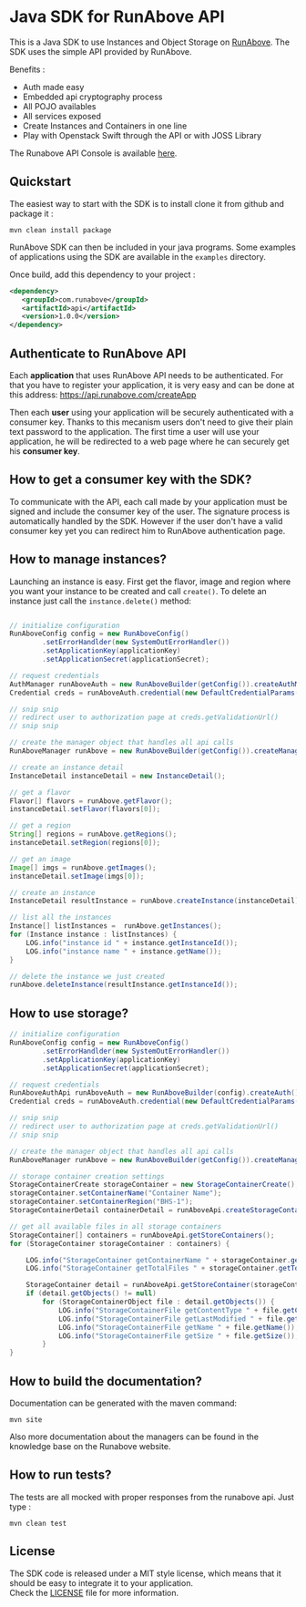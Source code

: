 Java SDK for RunAbove API
=============


This is a Java SDK to use Instances and Object Storage on [RunAbove](https://www.runabove.com). The SDK uses the simple API provided by RunAbove.

Benefits : 
  - Auth made easy
  - Embedded api cryptography process
  - All POJO availables
  - All services exposed
  - Create Instances and Containers in one line
  - Play with Openstack Swift through the API or with JOSS Library

The Runabove API Console is available [here](https://manager.runabove.com/console).


Quickstart
----------

The easiest way to start with the SDK is to install clone it from github and package it :

    mvn clean install package

RunAbove SDK can then be included in your java programs. Some examples of
applications using the SDK are available in the `examples` directory.

Once build, add this dependency to your project :


 ```xml
<dependency>
	<groupId>com.runabove</groupId>
	<artifactId>api</artifactId>
	<version>1.0.0</version>
</dependency>
```



Authenticate to RunAbove API
----------------------------

Each **application** that uses RunAbove API needs to be authenticated. For that 
you have to register your application, it is very easy and can be done at this 
address: https://api.runabove.com/createApp

Then each **user** using your application will be securely authenticated with a 
consumer key. Thanks to this mecanism users don't need to give their plain text 
password to the application. The first time a user will use your application, 
he will be redirected to a web page where he can securely get his **consumer 
key**.


How to get a consumer key with the SDK?
---------------------------------------

To communicate with the API, each call made by your application must be signed 
and include the consumer key of the user. The signature process is 
automatically handled by the SDK. However if the user don't have a valid 
consumer key yet you can redirect him to RunAbove authentication page.



How to manage instances?
------------------------

Launching an instance is easy. First get the flavor, image and region where you 
want your instance to be created and call `create()`. To 
delete an instance just call the `instance.delete()` method:



```java

// initialize configuration
RunAboveConfig config = new RunAboveConfig()
		.setErrorHandlder(new SystemOutErrorHandler())
		.setApplicationKey(applicationKey)
		.setApplicationSecret(applicationSecret);

// request credentials
AuthManager runAboveAuth = new RunAboveBuilder(getConfig()).createAuthManager();
Credential creds = runAboveAuth.credential(new DefaultCredentialParams());

// snip snip 
// redirect user to authorization page at creds.getValidationUrl()
// snip snip

// create the manager object that handles all api calls
RunAboveManager runAbove = new RunAboveBuilder(getConfig()).createManager(creds.getConsumerKey());

// create an instance detail
InstanceDetail instanceDetail = new InstanceDetail();

// get a flavor
Flavor[] flavors = runAbove.getFlavor();
instanceDetail.setFlavor(flavors[0]);

// get a region
String[] regions = runAbove.getRegions();
instanceDetail.setRegion(regions[0]);

// get an image
Image[] imgs = runAbove.getImages();
instanceDetail.setImage(imgs[0]);

// create an instance
InstanceDetail resultInstance = runAbove.createInstance(instanceDetail);

// list all the instances
Instance[] listInstances =  runAbove.getInstances();
for (Instance instance : listInstances) {
	LOG.info("instance id " + instance.getInstanceId());
	LOG.info("instance name " + instance.getName());
}

// delete the instance we just created
runAbove.deleteInstance(resultInstance.getInstanceId());
```

How to use storage?
-------------------

```java
// initialize configuration
RunAboveConfig config = new RunAboveConfig()
		.setErrorHandlder(new SystemOutErrorHandler())
		.setApplicationKey(applicationKey)
		.setApplicationSecret(applicationSecret);

// request credentials
RunAboveAuthApi runAboveAuth = new RunAboveBuilder(config).createAuth();
Credential creds = runAboveAuth.credential(new DefaultCredentialParams());

// snip snip 
// redirect user to authorization page at creds.getValidationUrl()
// snip snip

// create the manager object that handles all api calls
RunAboveManager runAbove = new RunAboveBuilder(getConfig()).createManager(creds.getConsumerKey());

// storage container creation settings
StorageContainerCreate storageContainer = new StorageContainerCreate();
storageContainer.setContainerName("Container Name");
storageContainer.setContainerRegion("BHS-1");
StorageContainerDetail containerDetail = runAboveApi.createStorageContainer(storageContainer);

// get all available files in all storage containers
StorageContainer[] containers = runAboveApi.getStoreContainers();
for (StorageContainer storageContainer : containers) {

	LOG.info("StorageContainer getContainerName " + storageContainer.getName());
	LOG.info("StorageContainer getTotalFiles " + storageContainer.getTotalObjects());

	StorageContainer detail = runAboveApi.getStoreContainer(storageContainer.getName(), 10, storageContainer.getRegion(), null);
	if (detail.getObjects() != null)
		for (StorageContainerObject file : detail.getObjects()) {
			LOG.info("StorageContainerFile getContentType " + file.getContentType());
			LOG.info("StorageContainerFile getLastModified " + file.getLastModified());
			LOG.info("StorageContainerFile getName " + file.getName());
			LOG.info("StorageContainerFile getSize " + file.getSize());
		}
}
```

How to build the documentation?
-------------------------------

Documentation can be generated with the maven command:

    mvn site

Also more documentation about the managers can be found in the knowledge base on the Runabove website.



How to run tests?
-----------------

The tests are all mocked with proper responses from the runabove api. Just type : 

	mvn clean test




License
-------

The SDK code is released under a MIT style license, which means that it should 
be easy to integrate it to your application.  
Check the [LICENSE](LICENSE) file for more information.



